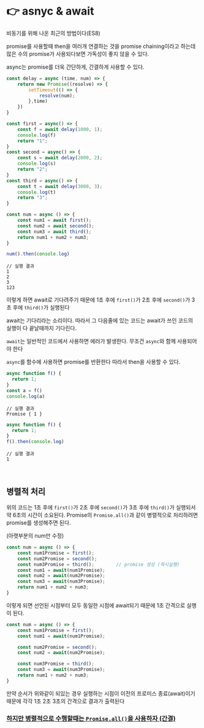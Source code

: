 # 👉 asnyc & await
비동기를 위해 나온 최근의 방법이다(ES8)

promise를 사용할때 then을 여러개 연결하는 것을 promise chaining이라고 하는데 많은 수의 promise가 사용되다보면 가독성이 좋지 않을 수 있다.

async는 promise를 더욱 간단하게, 간결하게 사용할 수 있다.

```javascript
const delay = async (time, num) => {
    return new Promise((resolve) => {
        setTimeout(() => {
            resolve(num);
        },time)
    })
}

const first = async() => {
    const f = await delay(1000, 1);
    console.log(f)
    return "1";
}
const second = async() => {
    const s = await delay(2000, 2);
    console.log(s)
    return "2";
}
const third = async() => {
    const t = await delay(3000, 3);
    console.log(t)
    return "3";
}

const num = async () => {
    const num1 = await first();
    const num2 = await second();
    const num3 = await third();
    return num1 + num2 + num3;
} 

num().then(console.log)
```
```
// 실행 결과
1
2
3
123
```

이렇게 하면 await로 기다려주기 때문에 1초 후에 `first()`가 2초 후에 `second()`가 3초 후에 `third()`가 실행된다

await는 기다리라는 소리이다. 따라서 그 다음줄에 있는 코드는 await가 쓰인 코드의 실행이 다 끝날때까지 기다린다.

`await`는 일반적인 코드에서 사용하면 에러가 발생한다. 무조건 `async`와 함께 사용되어야 한다

`async`를 함수에 사용하면 promise를 반환한다 따라서 then을 사용할 수 있다.
```javascript
async function f() {
  return 1;
}
const a = f()
console.log(a)
```
```
// 실행 결과
Promise { 1 }
```

```javascript
async function f() {
  return 1;
}
f().then(console.log)
```
```
// 실행 결과
1
```

<br>

## 병렬적 처리
위의 코드는 1초 후에 `first()`가 2초 후에 `second()`가 3초 후에 `third()`가 실행되서 약 6초의 시간이 소요된다. Promise의 `Promise.all()`과 같이 병렬적으로 처리하려면 promise를 생성해주면 된다.

(아랫부분의 num만 수정)
```javascript
const num = async () => {
    const num1Promise = first();
    const num2Promise = second();
    const num3Promise = third();        // promise 생성 (즉시실행)
    const num1 = await(num1Promise);
    const num2 = await(num2Promise);
    const num3 = await(num3Promise);
    return num1 + num2 + num3;
} 
```
이렇게 되면 선언된 시점부터 모두 동일한 시점에 await되기 때문에 1초 간격으로 실행이 된다.

```javascript
const num = async () => {
    const num1Promise = first();
    const num1 = await(num1Promise);

    const num2Promise = second();
    const num2 = await(num2Promise);

    const num3Promise = third();      
    const num3 = await(num3Promise);
    return num1 + num2 + num3;
} 
```
만약 순서가 위와같이 되있는 경우 실행하는 시점이 이전의 프로미스 종료(await)이기 때문에 각각 1초 2초 3초의 간격으로 결과가 출력된다

### <u>하지만 병렬적으로 수행할때는 `Promise.all()`을 사용하자 (간결)</u>





